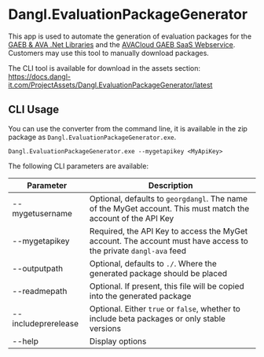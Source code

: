 # Dangl.EvaluationPackageGenerator

This app is used to automate the generation of evaluation packages for the [GAEB & AVA .Net Libraries](https://www.dangl-it.com/products/gaeb-ava-net-library/) and
the [AVACloud GAEB SaaS Webservice](https://www.dangl-it.com/products/avacloud-gaeb-saas/). Customers may use this tool to manually download packages.

The CLI tool is available for download in the assets section:  
https://docs.dangl-it.com/ProjectAssets/Dangl.EvaluationPackageGenerator/latest

## CLI Usage

You can use the converter from the command line, it is available in the zip package as `Dangl.EvaluationPackageGenerator.exe`.

    Dangl.EvaluationPackageGenerator.exe --mygetapikey <MyApiKey>

The following CLI parameters are available:

| Parameter | Description |
|-----------|-------------|
| --mygetusername | Optional, defaults to `georgdangl`. The name of the MyGet account. This must match the account of the API Key |
| --mygetapikey        | Required, the API Key to access the MyGet account. The account must have access to the private `dangl-ava` feed |
| --outputpath        | Optional, defaults to `./`. Where the generated package should be placed |
| --readmepath | Optional. If present, this file will be copied into the generated package |
| --includeprerelease | Optional. Either `true` or `false`, whether to include beta packages or only stable versions|
| --help    | Display options |
